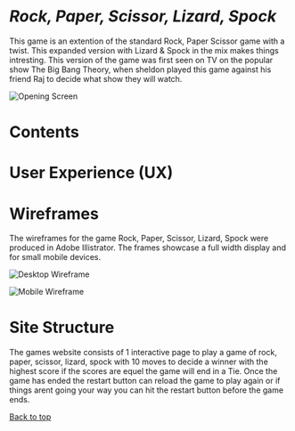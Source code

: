 # **_Rock, Paper, Scissor, Lizard, Spock_**

This game is an extention of the standard Rock, Paper Scissor game with a twist. This expanded version with Lizard & Spock in the mix makes things intresting. This version of the game was first seen on TV on the popular show The Big Bang Theory, when sheldon played this game against his friend Raj to decide what show they will watch.

![Opening Screen]()

# Contents



# User Experience (UX)

# Wireframes

The wireframes for the game Rock, Paper, Scissor, Lizard, Spock were produced in Adobe Illistrator. The frames showcase a full width display and for small mobile devices.

![Desktop Wireframe]()

![Mobile Wireframe]()


# Site Structure 

The games website consists of 1 interactive page to play a game of rock, paper, scissor, lizard, spock with 10 moves to decide a winner with the highest score if the scores are equel the game will end in a Tie. Once the game has ended the restart button can reload the game to play again or if things arent going your way you can hit the restart button before the game ends.

[Back to top](<#contents>)


